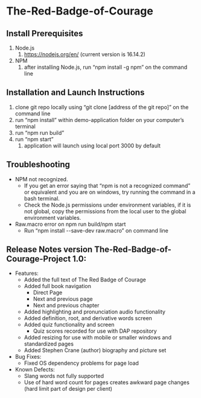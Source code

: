 # The-Red-Badge-of-Courage

## Install Prerequisites 
1. Node.js
    1. https://nodejs.org/en/ (current version is 16.14.2) 
2. NPM
    1. after installing Node.js, run “npm install -g npm” on the command line 

## Installation and Launch Instructions
1. clone git repo locally using “git clone [address of the git repo]” on the command line 
2. run “npm install” within demo-application folder on your computer’s terminal 
3. run “npm run build” 
4. run “npm start” 
    1. application will launch using local port 3000 by default 

## Troubleshooting
- NPM not recognized. 
    - If you get an error saying that “npm is not a recognized command” or equivalent and you are on windows, try running the command in a bash terminal. 
    - Check the Node.js permissions under environment variables, if it is not global, copy the permissions from the local user to the global environment variables. 
- Raw.macro error on npm run build/npm start 
    - Run “npm install --save-dev raw.macro” on command line 

## Release Notes version The-Red-Badge-of-Courage-Project 1.0:
- Features:
    - Added the full text of The Red Badge of Courage 
    - Added full book navigation 
        - Direct Page 
        - Next and previous page 
        - Next and previous chapter 
    - Added highlighting and pronunciation audio functionality 
    - Added definition, root, and derivative words screen 
    - Added quiz functionality and screen 
        - Quiz scores recorded for use with DAP repository 
    - Added resizing for use with mobile or smaller windows and standardized pages 
    - Added Stephen Crane (author) biography and picture set 
- Bug Fixes:
    - Fixed OS dependency problems for page load 
- Known Defects:
    - Slang words not fully supported
    - Use of hard word count for pages creates awkward page changes (hard limit part of design per client)